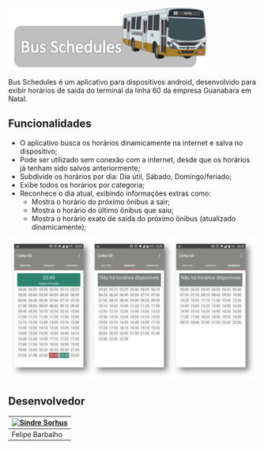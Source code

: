 <p ><img src ="Art/logo.png" width="400px"/></p>


Bus Schedules é um aplicativo para dispositivos android, desenvolvido para exibir horários de saída do terminal da linha 60 da empresa Guanabara em Natal. 

## Funcionalidades

* O aplicativo busca os horários dinamicamente na internet e salva no dispositivo;
* Pode ser utilizado sem conexão com a internet, desde que os horários já tenham sido salvos anteriormente;
* Subdivide os horários por dia: Dia útil, Sábado, Domingo/feriado;
* Exibe todos os horários por categoria;
* Reconhece o dia atual, exibindo informações extras como:
    * Mostra o horário do próximo ônibus a sair;
    * Mostra o horário do último ônibus que saiu;
    * Mostra o horário exato de saída do próximo ônibus (atualizado dinamicamente);

<p align="center"><img src ="Art/prints.png" /></p>

## Desenvolvedor

[![Sindre Sorhus](https://avatars2.githubusercontent.com/u/8813353?v=3&s=96)](https://github.com/Barbalho12) | 
---|
|Felipe Barbalho|
